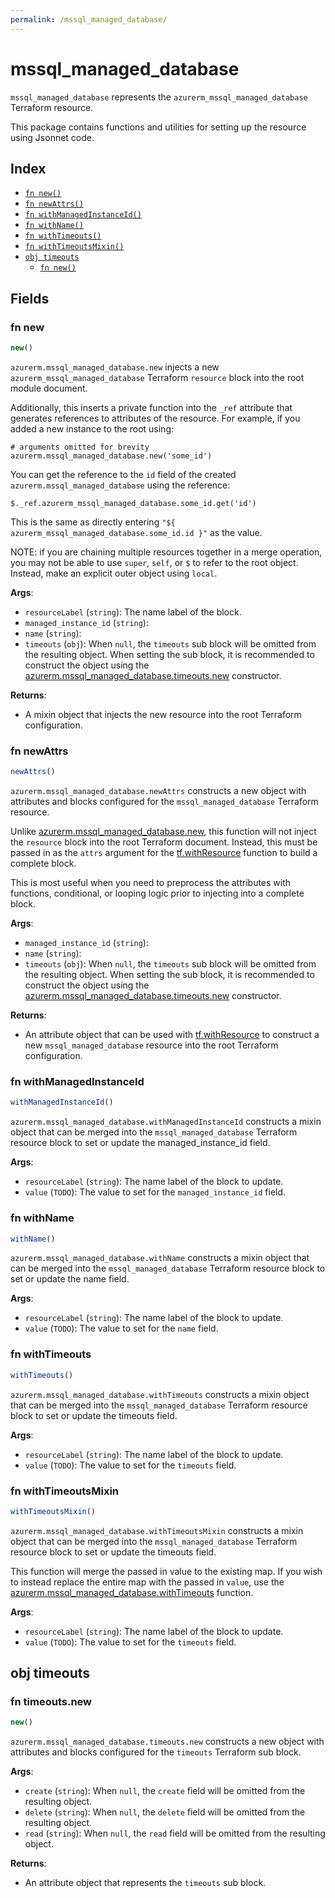 ```yaml
---
permalink: /mssql_managed_database/
---
```


# mssql_managed_database

`mssql_managed_database` represents the `azurerm_mssql_managed_database` Terraform resource.



This package contains functions and utilities for setting up the resource using Jsonnet code.


## Index

* [`fn new()`](#fn-new)
* [`fn newAttrs()`](#fn-newattrs)
* [`fn withManagedInstanceId()`](#fn-withmanagedinstanceid)
* [`fn withName()`](#fn-withname)
* [`fn withTimeouts()`](#fn-withtimeouts)
* [`fn withTimeoutsMixin()`](#fn-withtimeoutsmixin)
* [`obj timeouts`](#obj-timeouts)
  * [`fn new()`](#fn-timeoutsnew)

## Fields

### fn new

```ts
new()
```


`azurerm.mssql_managed_database.new` injects a new `azurerm_mssql_managed_database` Terraform `resource`
block into the root module document.

Additionally, this inserts a private function into the `_ref` attribute that generates references to attributes of the
resource. For example, if you added a new instance to the root using:

    # arguments omitted for brevity
    azurerm.mssql_managed_database.new('some_id')

You can get the reference to the `id` field of the created `azurerm.mssql_managed_database` using the reference:

    $._ref.azurerm_mssql_managed_database.some_id.get('id')

This is the same as directly entering `"${ azurerm_mssql_managed_database.some_id.id }"` as the value.

NOTE: if you are chaining multiple resources together in a merge operation, you may not be able to use `super`, `self`,
or `$` to refer to the root object. Instead, make an explicit outer object using `local`.

**Args**:
  - `resourceLabel` (`string`): The name label of the block.
  - `managed_instance_id` (`string`): 
  - `name` (`string`): 
  - `timeouts` (`obj`):  When `null`, the `timeouts` sub block will be omitted from the resulting object. When setting the sub block, it is recommended to construct the object using the [azurerm.mssql_managed_database.timeouts.new](#fn-mssqlmanageddatabasetimeoutsnew) constructor.

**Returns**:
- A mixin object that injects the new resource into the root Terraform configuration.


### fn newAttrs

```ts
newAttrs()
```


`azurerm.mssql_managed_database.newAttrs` constructs a new object with attributes and blocks configured for the `mssql_managed_database`
Terraform resource.

Unlike [azurerm.mssql_managed_database.new](#fn-mssqlmanageddatabasenew), this function will not inject the `resource`
block into the root Terraform document. Instead, this must be passed in as the `attrs` argument for the
[tf.withResource](https://github.com/tf-libsonnet/core/tree/main/docs#fn-withresource) function to build a complete block.

This is most useful when you need to preprocess the attributes with functions, conditional, or looping logic prior to
injecting into a complete block.

**Args**:
  - `managed_instance_id` (`string`): 
  - `name` (`string`): 
  - `timeouts` (`obj`):  When `null`, the `timeouts` sub block will be omitted from the resulting object. When setting the sub block, it is recommended to construct the object using the [azurerm.mssql_managed_database.timeouts.new](#fn-mssqlmanageddatabasetimeoutsnew) constructor.

**Returns**:
  - An attribute object that can be used with [tf.withResource](https://github.com/tf-libsonnet/core/tree/main/docs#fn-withresource) to construct a new `mssql_managed_database` resource into the root Terraform configuration.


### fn withManagedInstanceId

```ts
withManagedInstanceId()
```

`azurerm.mssql_managed_database.withManagedInstanceId` constructs a mixin object that can be merged into the `mssql_managed_database`
Terraform resource block to set or update the managed_instance_id field.



**Args**:
  - `resourceLabel` (`string`): The name label of the block to update.
  - `value` (`TODO`): The value to set for the `managed_instance_id` field.


### fn withName

```ts
withName()
```

`azurerm.mssql_managed_database.withName` constructs a mixin object that can be merged into the `mssql_managed_database`
Terraform resource block to set or update the name field.



**Args**:
  - `resourceLabel` (`string`): The name label of the block to update.
  - `value` (`TODO`): The value to set for the `name` field.


### fn withTimeouts

```ts
withTimeouts()
```

`azurerm.mssql_managed_database.withTimeouts` constructs a mixin object that can be merged into the `mssql_managed_database`
Terraform resource block to set or update the timeouts field.



**Args**:
  - `resourceLabel` (`string`): The name label of the block to update.
  - `value` (`TODO`): The value to set for the `timeouts` field.


### fn withTimeoutsMixin

```ts
withTimeoutsMixin()
```

`azurerm.mssql_managed_database.withTimeoutsMixin` constructs a mixin object that can be merged into the `mssql_managed_database`
Terraform resource block to set or update the timeouts field.

This function will merge the passed in value to the existing map. If you wish
to instead replace the entire map with the passed in `value`, use the [azurerm.mssql_managed_database.withTimeouts](TODO)
function.


**Args**:
  - `resourceLabel` (`string`): The name label of the block to update.
  - `value` (`TODO`): The value to set for the `timeouts` field.


## obj timeouts



### fn timeouts.new

```ts
new()
```


`azurerm.mssql_managed_database.timeouts.new` constructs a new object with attributes and blocks configured for the `timeouts`
Terraform sub block.



**Args**:
  - `create` (`string`):  When `null`, the `create` field will be omitted from the resulting object.
  - `delete` (`string`):  When `null`, the `delete` field will be omitted from the resulting object.
  - `read` (`string`):  When `null`, the `read` field will be omitted from the resulting object.

**Returns**:
  - An attribute object that represents the `timeouts` sub block.
